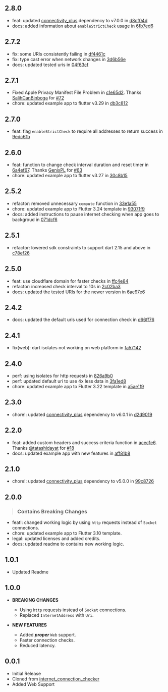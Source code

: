 ## 2.8.0

- feat: updated [connectivity_plus](https://pub.dev/packages/connectivity_plus) dependency to v7.0.0 in [d8cf04d](https://github.com/OutdatedGuy/internet_connection_checker_plus/commit/d8cf04d)
- docs: added information about `enableStrictCheck` usage in [6fb7ed6](https://github.com/OutdatedGuy/internet_connection_checker_plus/commit/6fb7ed6)

## 2.7.2

- fix: some URIs consistently failing in [df4461c](https://github.com/OutdatedGuy/internet_connection_checker_plus/commit/df4461c)
- fix: type cast error when network changes in [3d6b56e](https://github.com/OutdatedGuy/internet_connection_checker_plus/commit/3d6b56e)
- docs: updated tested uris in [04f63cf](https://github.com/OutdatedGuy/internet_connection_checker_plus/commit/04f63cf)

## 2.7.1

- Fixed Apple Privacy Manifest File Problem in [c1e65d2](https://github.com/OutdatedGuy/internet_connection_checker_plus/commit/c1e65d2). Thanks [SalihCanBinboga](https://github.com/SalihCanBinboga) for [#72](https://github.com/OutdatedGuy/internet_connection_checker_plus/pull/72)
- chore: updated example app to flutter v3.29 in [db3c812](https://github.com/OutdatedGuy/internet_connection_checker_plus/commit/db3c812)

## 2.7.0

- feat: flag `enableStrictCheck` to require all addresses to return success in [9edc61b](https://github.com/OutdatedGuy/internet_connection_checker_plus/commit/9edc61b)

## 2.6.0

- feat: function to change check interval duration and reset timer in [6a4ef67](https://github.com/OutdatedGuy/internet_connection_checker_plus/commit/6a4ef67). Thanks [GenixPL](https://github.com/GenixPL) for [#63](https://github.com/OutdatedGuy/internet_connection_checker_plus/pull/63)
- chore: updated example app to flutter v3.27 in [30c8b15](https://github.com/OutdatedGuy/internet_connection_checker_plus/commit/30c8b15)

## 2.5.2

- refactor: removed unnecessary `compute` function in [33e1a55](https://github.com/OutdatedGuy/internet_connection_checker_plus/commit/33e1a55)
- chore: updated example app to Flutter 3.24 template in [93071f9](https://github.com/OutdatedGuy/internet_connection_checker_plus/commit/93071f9)
- docs: added instructions to pause internet checking when app goes to backgroud in [071dcf6](https://github.com/OutdatedGuy/internet_connection_checker_plus/commit/071dcf6)

## 2.5.1

- refactor: lowered sdk constraints to support dart 2.15 and above in [c78ef26](https://github.com/OutdatedGuy/internet_connection_checker_plus/commit/c78ef26)

## 2.5.0

- feat: use cloudflare domain for faster checks in [ffc4e84](https://github.com/OutdatedGuy/internet_connection_checker_plus/commit/ffc4e84)
- refactor: increased check interval to 10s in [2c02ba3](https://github.com/OutdatedGuy/internet_connection_checker_plus/commit/2c02ba3)
- docs: updated the tested URIs for the newer version in [6ae97e6](https://github.com/OutdatedGuy/internet_connection_checker_plus/commit/6ae97e6)

## 2.4.2

- docs: updated the default urls used for connection check in [d66ff76](https://github.com/OutdatedGuy/internet_connection_checker_plus/commit/d66ff76)

## 2.4.1

- fix(web): dart isolates not working on web platform in [fa57142](https://github.com/OutdatedGuy/internet_connection_checker_plus/commit/fa57142)

## 2.4.0

- perf: using isolates for http requests in [826a9b0](https://github.com/OutdatedGuy/internet_connection_checker_plus/commit/826a9b0)
- perf: updated default uri to use 4x less data in [3fa1ed8](https://github.com/OutdatedGuy/internet_connection_checker_plus/commit/3fa1ed8)
- chore: updated example app to Flutter 3.22 template in [a5ae1f9](https://github.com/OutdatedGuy/internet_connection_checker_plus/commit/a5ae1f9)

## 2.3.0

- chore!: updated [connectivity_plus](https://pub.dev/packages/connectivity_plus) dependency to v6.0.1 in [d2d9019](https://github.com/OutdatedGuy/internet_connection_checker_plus/commit/d2d9019)

## 2.2.0

- feat: added custom headers and success criteria function in [acec1e6](https://github.com/OutdatedGuy/internet_connection_checker_plus/commit/acec1e6). Thanks [@tatashidayat](https://github.com/tatashidayat) for [#18](https://github.com/OutdatedGuy/internet_connection_checker_plus/pull/18)
- docs: updated example app with new features in [aff81b8](https://github.com/OutdatedGuy/internet_connection_checker_plus/commit/aff81b8)

## 2.1.0

- chore!: updated [connectivity_plus](https://pub.dev/packages/connectivity_plus) dependency to v5.0.0 in [99c8726](https://github.com/OutdatedGuy/internet_connection_checker_plus/commit/99c8726)

## 2.0.0

> ### Contains Breaking Changes

- feat!: changed working logic by using `http` requests instead of `Socket` connections.
- chore: updated example app to Flutter 3.10 template.
- legal: updated licenses and added credits.
- docs: updated readme to contains new working logic.

## 1.0.1

- Updated Readme

## 1.0.0

- **BREAKING CHANGES**

  - Using `http` requests instead of `Socket` connections.
  - Replaced `InternetAddress` with `Uri`.

- **NEW FEATURES**

  - Added **_proper_** `Web` support.
  - Faster connection checks.
  - Reduced latency.

## 0.0.1

- Initial Release
- Cloned from [internet_connection_checker](https://github.com/RounakTadvi/internet_connection_checker)
- Added Web Support
